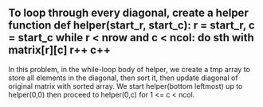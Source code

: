 To loop through every diagonal, create a helper function
def helper(start_r, start_c):
r = start_r, c = start_c
while r < nrow and c < ncol:
do sth with matrix[r][c]
r++
c++
-------
In this problem, in the while-loop body of helper, we create a tmp array to store all elements in the diagonal, then sort it, then update diagonal of original matrix with sorted array. We start helper(bottom leftmost) up to helper(0,0) then proceed to helper(0,c) for 1 <= c < ncol.